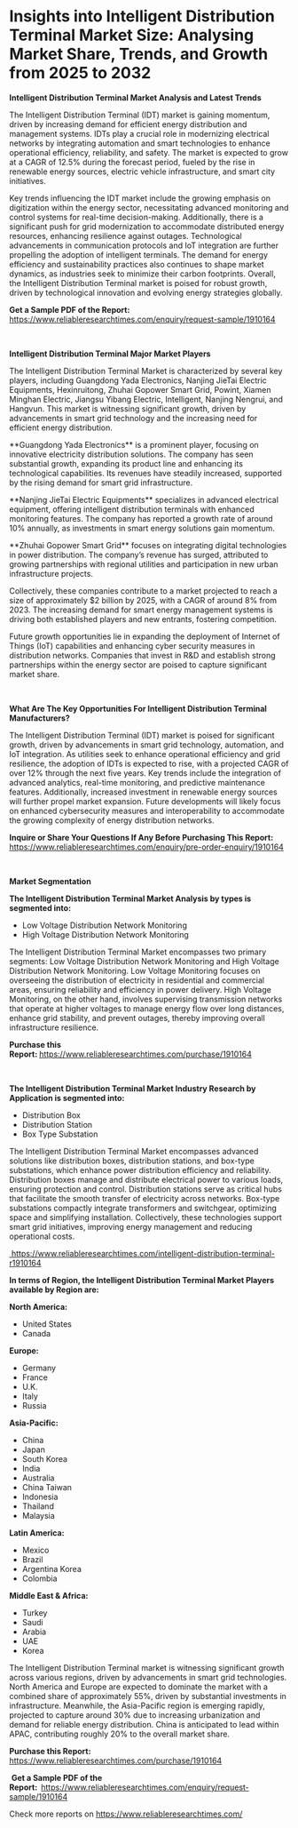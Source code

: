 <p><h1>Insights into Intelligent Distribution Terminal Market Size: Analysing Market Share, Trends, and Growth from 2025 to 2032</h1></p><p><strong>Intelligent Distribution Terminal Market Analysis and Latest Trends</strong></p>
<p><p>The Intelligent Distribution Terminal (IDT) market is gaining momentum, driven by increasing demand for efficient energy distribution and management systems. IDTs play a crucial role in modernizing electrical networks by integrating automation and smart technologies to enhance operational efficiency, reliability, and safety. The market is expected to grow at a CAGR of 12.5% during the forecast period, fueled by the rise in renewable energy sources, electric vehicle infrastructure, and smart city initiatives.</p><p>Key trends influencing the IDT market include the growing emphasis on digitization within the energy sector, necessitating advanced monitoring and control systems for real-time decision-making. Additionally, there is a significant push for grid modernization to accommodate distributed energy resources, enhancing resilience against outages. Technological advancements in communication protocols and IoT integration are further propelling the adoption of intelligent terminals. The demand for energy efficiency and sustainability practices also continues to shape market dynamics, as industries seek to minimize their carbon footprints. Overall, the Intelligent Distribution Terminal market is poised for robust growth, driven by technological innovation and evolving energy strategies globally.</p></p>
<p><strong>Get a Sample PDF of the Report:&nbsp;</strong> <a href="https://www.reliableresearchtimes.com/enquiry/request-sample/1910164?utm_campaign=3207&utm_medium=2&utm_source=Github&utm_content=ia&utm_term=07042025&utm_id=intelligent-distribution-terminal">https://www.reliableresearchtimes.com/enquiry/request-sample/1910164</a></p>
<p>&nbsp;</p>
<p><strong>Intelligent Distribution Terminal Major Market Players</strong></p>
<p><p>The Intelligent Distribution Terminal Market is characterized by several key players, including Guangdong Yada Electronics, Nanjing JieTai Electric Equipments, Hexinruitong, Zhuhai Gopower Smart Grid, Powint, Xiamen Minghan Electric, Jiangsu Yibang Electric, Intelligent, Nanjing Nengrui, and Hangvun. This market is witnessing significant growth, driven by advancements in smart grid technology and the increasing need for efficient energy distribution.</p><p>**Guangdong Yada Electronics** is a prominent player, focusing on innovative electricity distribution solutions. The company has seen substantial growth, expanding its product line and enhancing its technological capabilities. Its revenues have steadily increased, supported by the rising demand for smart grid infrastructure.</p><p>**Nanjing JieTai Electric Equipments** specializes in advanced electrical equipment, offering intelligent distribution terminals with enhanced monitoring features. The company has reported a growth rate of around 10% annually, as investments in smart energy solutions gain momentum.</p><p>**Zhuhai Gopower Smart Grid** focuses on integrating digital technologies in power distribution. The company’s revenue has surged, attributed to growing partnerships with regional utilities and participation in new urban infrastructure projects. </p><p>Collectively, these companies contribute to a market projected to reach a size of approximately $2 billion by 2025, with a CAGR of around 8% from 2023. The increasing demand for smart energy management systems is driving both established players and new entrants, fostering competition.</p><p>Future growth opportunities lie in expanding the deployment of Internet of Things (IoT) capabilities and enhancing cyber security measures in distribution networks. Companies that invest in R&D and establish strong partnerships within the energy sector are poised to capture significant market share.</p></p>
<p>&nbsp;</p>
<p><strong>What Are The Key Opportunities For Intelligent Distribution Terminal Manufacturers?</strong></p>
<p><p>The Intelligent Distribution Terminal (IDT) market is poised for significant growth, driven by advancements in smart grid technology, automation, and IoT integration. As utilities seek to enhance operational efficiency and grid resilience, the adoption of IDTs is expected to rise, with a projected CAGR of over 12% through the next five years. Key trends include the integration of advanced analytics, real-time monitoring, and predictive maintenance features. Additionally, increased investment in renewable energy sources will further propel market expansion. Future developments will likely focus on enhanced cybersecurity measures and interoperability to accommodate the growing complexity of energy distribution networks.</p></p>
<p><strong>Inquire or Share Your Questions If Any Before Purchasing This Report:</strong> <a href="https://www.reliableresearchtimes.com/enquiry/pre-order-enquiry/1910164?utm_campaign=3207&utm_medium=2&utm_source=Github&utm_content=ia&utm_term=07042025&utm_id=intelligent-distribution-terminal">https://www.reliableresearchtimes.com/enquiry/pre-order-enquiry/1910164</a></p>
<p>&nbsp;</p>
<p><strong>Market Segmentation</strong></p>
<p><strong>The Intelligent Distribution Terminal Market Analysis by types is segmented into:</strong></p>
<p><ul><li>Low Voltage Distribution Network Monitoring</li><li>High Voltage Distribution Network Monitoring</li></ul></p>
<p><p>The Intelligent Distribution Terminal Market encompasses two primary segments: Low Voltage Distribution Network Monitoring and High Voltage Distribution Network Monitoring. Low Voltage Monitoring focuses on overseeing the distribution of electricity in residential and commercial areas, ensuring reliability and efficiency in power delivery. High Voltage Monitoring, on the other hand, involves supervising transmission networks that operate at higher voltages to manage energy flow over long distances, enhance grid stability, and prevent outages, thereby improving overall infrastructure resilience.</p></p>
<p><strong>Purchase this Report:&nbsp;</strong><a href="https://www.reliableresearchtimes.com/purchase/1910164?utm_campaign=3207&utm_medium=2&utm_source=Github&utm_content=ia&utm_term=07042025&utm_id=intelligent-distribution-terminal">https://www.reliableresearchtimes.com/purchase/1910164</a></p>
<p>&nbsp;</p>
<p><strong>The Intelligent Distribution Terminal Market Industry Research by Application is segmented into:</strong></p>
<p><ul><li>Distribution Box</li><li>Distribution Station</li><li>Box Type Substation</li></ul></p>
<p><p>The Intelligent Distribution Terminal Market encompasses advanced solutions like distribution boxes, distribution stations, and box-type substations, which enhance power distribution efficiency and reliability. Distribution boxes manage and distribute electrical power to various loads, ensuring protection and control. Distribution stations serve as critical hubs that facilitate the smooth transfer of electricity across networks. Box-type substations compactly integrate transformers and switchgear, optimizing space and simplifying installation. Collectively, these technologies support smart grid initiatives, improving energy management and reducing operational costs.</p></p>
<p><a href="https://www.reliableresearchtimes.com/intelligent-distribution-terminal-r1910164?utm_campaign=3207&utm_medium=2&utm_source=Github&utm_content=ia&utm_term=07042025&utm_id=intelligent-distribution-terminal">&nbsp;https://www.reliableresearchtimes.com/intelligent-distribution-terminal-r1910164</a></p>
<p><strong>In terms of Region, the Intelligent Distribution Terminal Market Players available by Region are:</strong></p>
<p>
    <p> <strong> North America: </strong>
        <ul>
            <li>United States</li>
            <li>Canada</li>
        </ul>
        </p> 
    <p> <strong> Europe: </strong>
        <ul>
            <li>Germany</li>
            <li>France</li>
            <li>U.K.</li>
            <li>Italy</li>
            <li>Russia</li>
        </ul>
        </p> 
    <p> <strong> Asia-Pacific: </strong>
        <ul>
            <li>China</li>
            <li>Japan</li>
            <li>South Korea</li>
            <li>India</li>
            <li>Australia</li>
            <li>China Taiwan</li>
            <li>Indonesia</li>
            <li>Thailand</li>
            <li>Malaysia</li>
        </ul>
        </p> 
    <p> <strong> Latin America: </strong>
        <ul>
            <li>Mexico</li>
            <li>Brazil</li>
            <li>Argentina Korea</li>
            <li>Colombia</li>
        </ul>
        </p> 
    <p> <strong> Middle East & Africa: </strong>
        <ul>
            <li>Turkey</li>
            <li>Saudi</li>
            <li>Arabia</li>
            <li>UAE</li>
            <li>Korea</li>
        </ul>
    </p>
    </p>
<p><p>The Intelligent Distribution Terminal market is witnessing significant growth across various regions, driven by advancements in smart grid technologies. North America and Europe are expected to dominate the market with a combined share of approximately 55%, driven by substantial investments in infrastructure. Meanwhile, the Asia-Pacific region is emerging rapidly, projected to capture around 30% due to increasing urbanization and demand for reliable energy distribution. China is anticipated to lead within APAC, contributing roughly 20% to the overall market share.</p></p>
<p><strong>Purchase this Report: </strong><a href="https://www.reliableresearchtimes.com/purchase/1910164?utm_campaign=3207&utm_medium=2&utm_source=Github&utm_content=ia&utm_term=07042025&utm_id=intelligent-distribution-terminal">https://www.reliableresearchtimes.com/purchase/1910164</a></p>
<p>&nbsp;<strong>Get a Sample PDF of the Report:&nbsp;&nbsp;</strong><a href="https://www.reliableresearchtimes.com/enquiry/request-sample/1910164?utm_campaign=3207&utm_medium=2&utm_source=Github&utm_content=ia&utm_term=07042025&utm_id=intelligent-distribution-terminal">https://www.reliableresearchtimes.com/enquiry/request-sample/1910164</a></p>
<p><strong></strong></p>
<p>Check more reports on <a href="https://www.reliableresearchtimes.com/?utm_campaign=3207&utm_medium=2&utm_source=Github&utm_content=ia&utm_term=07042025&utm_id=intelligent-distribution-terminal">https://www.reliableresearchtimes.com/</a></p>